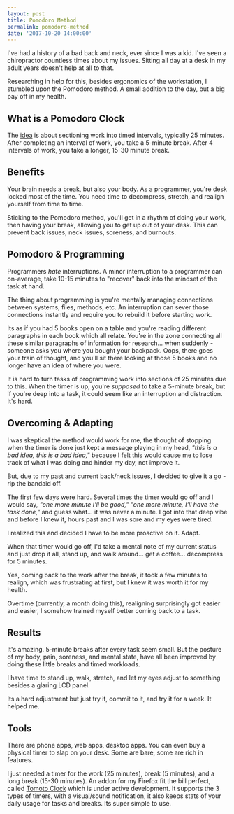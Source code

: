 ```yaml
---
layout: post
title: Pomodoro Method
permalink: pomodoro-method
date: '2017-10-20 14:00:00'
---
```


I've had a history of a bad back and neck, ever since I was a kid. I've seen a chiropractor countless times about my issues. Sitting all day at a desk in my adult years doesn't help at all to that.

Researching in help for this, besides ergonomics of the workstation, I stumbled upon the Pomodoro method. A small addition to the day, but a big pay off in my health.

## What is a Pomodoro Clock

The [idea](https://en.wikipedia.org/wiki/Pomodoro_Technique) is about sectioning work into timed intervals, typically 25 minutes. After completing an interval of work, you take a 5-minute break. After 4 intervals of work, you take a longer, 15-30 minute break.

## Benefits

Your brain needs a break, but also your body. As a programmer, you're desk locked most of the time. You need time to decompress, stretch, and realign yourself from time to time.

Sticking to the Pomodoro method, you'll get in a rhythm of doing your work, then having your break, allowing you to get up out of your desk. This can prevent back issues, neck issues, soreness, and burnouts.

## Pomodoro & Programming

Programmers *hate* interruptions. A minor interruption to a programmer can on-average, take 10-15 minutes to "recover" back into the mindset of the task at hand.

The thing about programming is you're mentally managing connections between systems, files, methods, etc. An interruption can sever those connections instantly and require you to rebuild it before starting work.

Its as if you had 5 books open on a table and you're reading different paragraphs in each book which all relate. You're in the zone connecting all these similar paragraphs of information for research... when suddenly - someone asks you where you bought your backpack. Oops, there goes your train of thought, and you'll sit there looking at those 5 books and no longer have an idea of where you were.

It is hard to turn tasks of programming work into sections of 25 minutes due to this. When the timer is up, you're *supposed* to take a 5-minute break, but if you're deep into a task, it could seem like an interruption and distraction. It's hard.

## Overcoming & Adapting

I was skeptical the method would work for me, the thought of stopping when the timer is done just kept a message playing in my head, *"this is a bad idea, this is a bad idea,"* because I felt this would cause me to lose track of what I was doing and hinder my day, not improve it.

But, due to my past and current back/neck issues, I decided to give it a go - rip the bandaid off.

The first few days were hard. Several times the timer would go off and I would say, *"one more minute I'll be good,"* *"one more minute, I'll have the task done,"* and guess what... it was never a minute. I got into that deep vibe and before I knew it, hours past and I was sore and my eyes were tired.

I realized this and decided I have to be more proactive on it. Adapt.

When that timer would go off, I'd take a mental note of my current status and just drop it all, stand up, and walk around... get a coffee... decompress for 5 minutes.

Yes, coming back to the work after the break, it took a few minutes to realign, which was frustrating at first, but I knew it was worth it for my health.

Overtime (currently, a month doing this), realigning surprisingly got easier and easier, I somehow trained myself better coming back to a task.

## Results

It's amazing. 5-minute breaks after every task seem small. But the posture of my body, pain, soreness, and mental state, have all been improved by doing these little breaks and timed workloads.

I have time to stand up, walk, stretch, and let my eyes adjust to something besides a glaring LCD panel.

Its a hard adjustment but just try it, commit to it, and try it for a week. It helped me.

## Tools

There are phone apps, web apps, desktop apps. You can even buy a physical timer to slap on your desk. Some are bare, some are rich in features.

I just needed a timer for the work (25 minutes), break (5 minutes), and a long break (15-30 minutes). An addon for my Firefox fit the bill perfect, called [Tomoto Clock](https://github.com/samueljun/tomato-clock) which is under active development. It supports the 3 types of timers, with a visual/sound notification, it also keeps stats of your daily usage for tasks and breaks. Its super simple to use.
